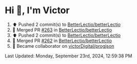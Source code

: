 <h1>Hi 👋, I'm Victor </h1>

<!--RECENT_ACTIVITY:start-->
1. ⬆️ Pushed 2 commit(s) to [BetterLectio/betterLectio](https://github.com/BetterLectio/betterLectio)<br>
2. 🎉 Merged PR [#263](https://github.com/BetterLectio/betterLectio/pull/263) in [BetterLectio/betterLectio](https://github.com/BetterLectio/betterLectio)<br>
3. ⬆️ Pushed 2 commit(s) to [BetterLectio/betterLectio](https://github.com/BetterLectio/betterLectio)<br>
4. 🎉 Merged PR [#262](https://github.com/BetterLectio/betterLectio/pull/262) in [BetterLectio/betterLectio](https://github.com/BetterLectio/betterLectio)<br>
5. 🤝 Became collaborator on [victorDigital/progjson](https://github.com/victorDigital/progjson)<br>
<!--RECENT_ACTIVITY:end-->

<!--RECENT_ACTIVITY:last_update-->
Last Updated: Monday, September 23rd, 2024, 12:59:38 PM
<!--RECENT_ACTIVITY:last_update_end-->

